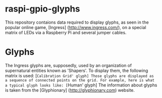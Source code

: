 # raspi-gpio-glyphs
This repository contaions data required to display glyphs, as seen in the popular online game, [Ingress] (http://www.ingress.com/), on a special matrix of LEDs via a Raspberry Pi and several jumper cables.
# Glyphs
The Ingress glyphs are, supposedly, used by an organization of supernatural entities known as 'Shapers'. To display them, the following matrix is used:
[`Calibration Grid' glyph]
Those glyphs are displayed as a sequence of connected points on the grid. For example, here is what a typical glyph looks like:
[`Human' glyph]
The information about glyphs is taken from the [Glyphionary] (http://glyphionary.com) website.
